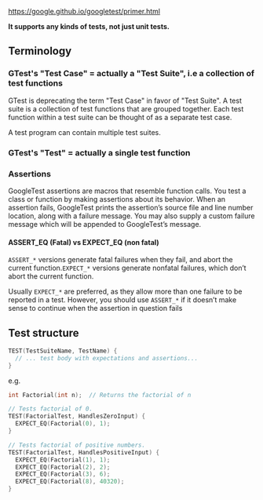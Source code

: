 https://google.github.io/googletest/primer.html

**It supports any kinds of tests, not just unit tests.**

## Terminology

### GTest's "Test Case" = actually a "Test Suite", i.e a collection of test functions
GTest is deprecating the term "Test Case" in favor of "Test Suite". A test suite is a collection of test functions that are grouped together. Each test function within a test suite can be thought of as a separate test case.

A test program can contain multiple test suites.

### GTest's "Test" = actually a single test function

### Assertions

GoogleTest assertions are macros that resemble function calls. You test a class or function by making assertions about its behavior. When an assertion fails, GoogleTest prints the assertion’s source file and line number location, along with a failure message. You may also supply a custom failure message which will be appended to GoogleTest’s message.

#### ASSERT_EQ (Fatal) vs EXPECT_EQ (non fatal)

`ASSERT_*` versions generate fatal failures when they fail, and abort the current function.`EXPECT_*` versions generate nonfatal failures, which don’t abort the current function. 


Usually `EXPECT_*` are preferred, as they allow more than one failure to be reported in a test. However, you should use `ASSERT_*` if it doesn’t make sense to continue when the assertion in question fails

## Test structure

```cpp
TEST(TestSuiteName, TestName) {
  // ... test body with expectations and assertions...
}
```
e.g.
```cpp
int Factorial(int n);  // Returns the factorial of n

// Tests factorial of 0.
TEST(FactorialTest, HandlesZeroInput) {
  EXPECT_EQ(Factorial(0), 1);
}

// Tests factorial of positive numbers.
TEST(FactorialTest, HandlesPositiveInput) {
  EXPECT_EQ(Factorial(1), 1);
  EXPECT_EQ(Factorial(2), 2);
  EXPECT_EQ(Factorial(3), 6);
  EXPECT_EQ(Factorial(8), 40320);
}
```
